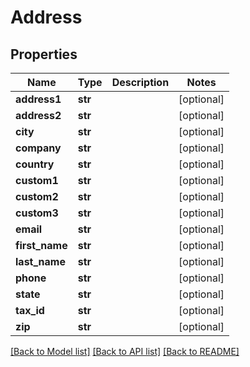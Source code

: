 # Address

## Properties
Name | Type | Description | Notes
------------ | ------------- | ------------- | -------------
**address1** | **str** |  | [optional] 
**address2** | **str** |  | [optional] 
**city** | **str** |  | [optional] 
**company** | **str** |  | [optional] 
**country** | **str** |  | [optional] 
**custom1** | **str** |  | [optional] 
**custom2** | **str** |  | [optional] 
**custom3** | **str** |  | [optional] 
**email** | **str** |  | [optional] 
**first_name** | **str** |  | [optional] 
**last_name** | **str** |  | [optional] 
**phone** | **str** |  | [optional] 
**state** | **str** |  | [optional] 
**tax_id** | **str** |  | [optional] 
**zip** | **str** |  | [optional] 

[[Back to Model list]](../README.md#documentation-for-models) [[Back to API list]](../README.md#documentation-for-api-endpoints) [[Back to README]](../README.md)


